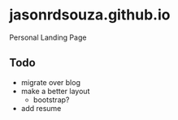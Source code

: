 jasonrdsouza.github.io
======================

Personal Landing Page

Todo
----
- migrate over blog
- make a better layout
  - bootstrap?
- add resume
